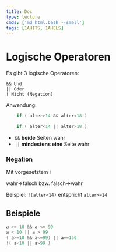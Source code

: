 ```yaml
---
title: Doc
type: lecture
cmds: ['md_html.bash --small']
tags: [1AHITS, 1AHELS]
---
```


# Logische Operatoren

Es gibt 3 logische Operatoren:


	&& Und
	|| Oder
	! Nicht (Negation)



Anwendung:

```c
	if ( alter>14 && alter<18 )
```

```c
	if ( alter<14 || alter>18 )
```

- `&&` **beide** Seiten wahr
- `||` **mindestens eine** Seite wahr



### Negation

Mit vorgesetztem `!`

wahr$\rightarrow$falsch bzw. falsch$\rightarrow$wahr

Beispiel:
`!(alter<14)` entspricht `alter>=14`

## Beispiele

```c
a >= 10 && a <= 99
a < 10 || a > 99
( a>=10 && a<=99) || a==150
!( a<10 || a>99 )
```
